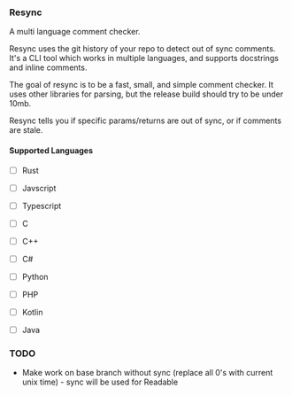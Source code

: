 ### Resync

A multi language comment checker.

Resync uses the git history of your repo to detect out of sync comments. It's a CLI tool which works in multiple languages, and supports docstrings and inline comments.

The goal of resync is to be a fast, small, and simple comment checker. It uses other libraries for parsing, but the release build should try to be under 10mb.

Resync tells you if specific params/returns are out of sync, or if comments are stale.

#### Supported Languages
- [ ] Rust
- [ ] Javscript
- [ ] Typescript
- [ ] C
- [ ] C++
- [ ] C#
- [ ] Python
- [ ] PHP
- [ ] Kotlin
- [ ] Java


### TODO
- Make work on base branch without sync (replace all 0's with current unix time) - sync will be used for Readable
